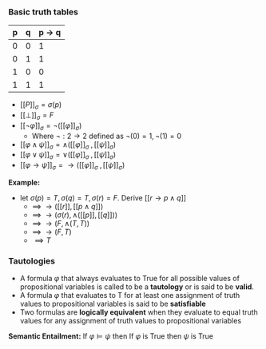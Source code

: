 
### Basic truth tables

p | q | p $\to$ q
-- | -- | -- 
0 | 0 | 1
0 | 1 | 1
1 | 0 | 0
1 | 1 | 1

- $[[P]]_\sigma = \sigma (p)$
- $[[\bot]]_\sigma = F$
- $[[\neg \varphi]]_\sigma= \neg ([[\varphi]]_\sigma)$
	- Where $\neg : 2 \to 2$ defined as $\neg(0)=1, \neg(1)=0$
- $[[\varphi \wedge \psi]]_\sigma=\wedge([[\varphi]]_\sigma\;, [[\psi]]_\sigma)$ 
- $[[\varphi \vee \psi]]_\sigma=\vee([[\varphi]]_\sigma\;, [[\psi]]_\sigma)$ 
- $[[\varphi \to \psi]]_\sigma=\to([[\varphi]]_\sigma\;, [[\psi]]_\sigma)$ 

**Example:**
- let $\sigma(p)=T, \sigma(q)=T, \sigma(r)=F$. Derive $[[r\to p\wedge q]]$
	- $\implies\;\to([[r]], [[p\wedge q]])$
	- $\implies\;\to(\sigma(r), \wedge([[p]],[[q]]))$
	- $\implies\;\to(F,\wedge(T,T))$
	- $\implies\;\to(F,T)$
	- $\implies T$

### Tautologies

- A formula $\varphi$ that always evaluates to True for all possible values of propositional variables is called to be a **tautology** or is said to be **valid**.
- A formula $\varphi$ that evaluates to T for at least one assignment of truth values to propositional variables is said to be **satisfiable**
- Two formulas are **logically equivalent** when they evaluate to equal truth values for any assignment of truth values to propositional variables



**Semantic Entailment:**
If $\varphi \models\psi$ then If $\varphi$ is True then $\psi$ is True
